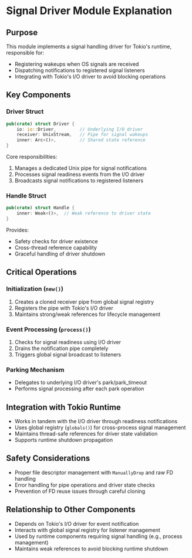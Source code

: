 # Signal Driver Module Explanation

## Purpose
This module implements a signal handling driver for Tokio's runtime, responsible for:
- Registering wakeups when OS signals are received
- Dispatching notifications to registered signal listeners
- Integrating with Tokio's I/O driver to avoid blocking operations

## Key Components

### Driver Struct
```rust
pub(crate) struct Driver {
    io: io::Driver,         // Underlying I/O driver
    receiver: UnixStream,   // Pipe for signal wakeups
    inner: Arc<()>,         // Shared state reference
}
```
Core responsibilities:
1. Manages a dedicated Unix pipe for signal notifications
2. Processes signal readiness events from the I/O driver
3. Broadcasts signal notifications to registered listeners

### Handle Struct
```rust
pub(crate) struct Handle {
    inner: Weak<()>,  // Weak reference to driver state
}
```
Provides:
- Safety checks for driver existence
- Cross-thread reference capability
- Graceful handling of driver shutdown

## Critical Operations

### Initialization (`new()`)
1. Creates a cloned receiver pipe from global signal registry
2. Registers the pipe with Tokio's I/O driver
3. Maintains strong/weak references for lifecycle management

### Event Processing (`process()`)
1. Checks for signal readiness using I/O driver
2. Drains the notification pipe completely
3. Triggers global signal broadcast to listeners

### Parking Mechanism
- Delegates to underlying I/O driver's park/park_timeout
- Performs signal processing after each park operation

## Integration with Tokio Runtime
- Works in tandem with the I/O driver through readiness notifications
- Uses global registry (`globals()`) for cross-process signal management
- Maintains thread-safe references for driver state validation
- Supports runtime shutdown propagation

## Safety Considerations
- Proper file descriptor management with `ManuallyDrop` and raw FD handling
- Error handling for pipe operations and driver state checks
- Prevention of FD reuse issues through careful cloning

## Relationship to Other Components
- Depends on Tokio's I/O driver for event notification
- Interacts with global signal registry for listener management
- Used by runtime components requiring signal handling (e.g., process management)
- Maintains weak references to avoid blocking runtime shutdown
